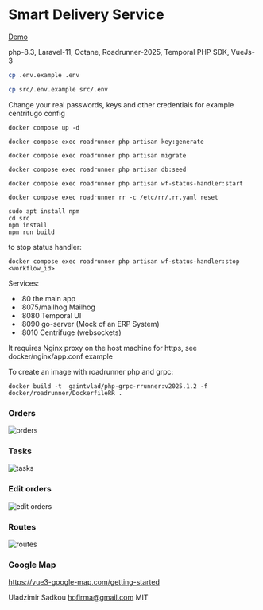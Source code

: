 # Smart Delivery Service

[Demo](https://delivery.cloud-workflow.com)

php-8.3, Laravel-11, Octane, Roadrunner-2025, Temporal PHP SDK, VueJs-3

```sh
cp .env.example .env

cp src/.env.example src/.env 
``` 
Change your real passwords, keys and other credentials for example centrifugo config
```
docker compose up -d

docker compose exec roadrunner php artisan key:generate

docker compose exec roadrunner php artisan migrate

docker compose exec roadrunner php artisan db:seed

docker compose exec roadrunner php artisan wf-status-handler:start

docker compose exec roadrunner rr -c /etc/rr/.rr.yaml reset

sudo apt install npm
cd src
npm install
npm run build
```

to stop status handler:
```
docker compose exec roadrunner php artisan wf-status-handler:stop <workflow_id>
```

Services:
- :80 the main app
- :8075/mailhog Mailhog
- :8080 Temporal UI
- :8090 go-server (Mock of an ERP System)
- :8010 Centrifuge (websockets)

It requires Nginx proxy on the host machine for https, see docker/nginx/app.conf example 

To create an image with roadrunner php and grpc: 
```
docker build -t  gaintvlad/php-grpc-rrunner:v2025.1.2 -f docker/roadrunner/DockerfileRR .
```

### Orders
![orders](https://drive.google.com/uc?id=1ne4dWNmYl61FYtOHXWiXIuQRGeaFGnam)
### Tasks
![tasks](https://drive.google.com/uc?id=1G82NcATV2v7x7CkhpAudWLYZyBytBRlh)
### Edit orders
![edit orders](https://drive.google.com/uc?id=13p-dkxYoKdHqmYZjewQkFSQTvv4UJC04)
### Routes
![routes](https://drive.google.com/uc?id=16cbE-RQyaELB9R_RPZvN4N1NBVVnh0as)

### Google Map
https://vue3-google-map.com/getting-started

Uladzimir Sadkou hofirma@gmail.com MIT
